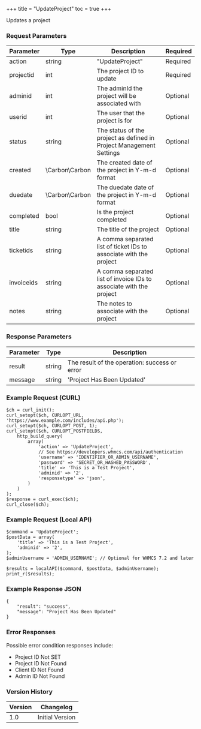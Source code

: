 +++
title = "UpdateProject"
toc = true
+++

Updates a project

### Request Parameters

| Parameter | Type | Description | Required |
| --------- | ---- | ----------- | -------- |
| action | string | "UpdateProject" | Required |
| projectid | int | The project ID to update | Required |
| adminid | int | The adminId the project will be associated with | Optional |
| userid | int | The user that the project is for | Optional |
| status | string | The status of the project as defined in Project Management Settings | Optional |
| created | \Carbon\Carbon | The created date of the project in Y-m-d format | Optional |
| duedate | \Carbon\Carbon | The duedate date of the project in Y-m-d format | Optional |
| completed | bool | Is the project completed | Optional |
| title | string | The title of the project | Optional |
| ticketids | string | A comma separated list of ticket IDs to associate with the project | Optional |
| invoiceids | string | A comma separated list of invoice IDs to associate with the project | Optional |
| notes | string | The notes to associate with the project | Optional |

### Response Parameters

| Parameter | Type | Description |
| --------- | ---- | ----------- |
| result | string | The result of the operation: success or error |
| message | string | 'Project Has Been Updated' |


### Example Request (CURL)

```
$ch = curl_init();
curl_setopt($ch, CURLOPT_URL, 'https://www.example.com/includes/api.php');
curl_setopt($ch, CURLOPT_POST, 1);
curl_setopt($ch, CURLOPT_POSTFIELDS,
    http_build_query(
        array(
            'action' => 'UpdateProject',
            // See https://developers.whmcs.com/api/authentication
            'username' => 'IDENTIFIER_OR_ADMIN_USERNAME',
            'password' => 'SECRET_OR_HASHED_PASSWORD',
            'title' => 'This is a Test Project',
            'adminid' => '2',
            'responsetype' => 'json',
        )
    )
);
$response = curl_exec($ch);
curl_close($ch);
```


### Example Request (Local API)

```
$command = 'UpdateProject';
$postData = array(
    'title' => 'This is a Test Project',
    'adminid' => '2',
);
$adminUsername = 'ADMIN_USERNAME'; // Optional for WHMCS 7.2 and later

$results = localAPI($command, $postData, $adminUsername);
print_r($results);
```


### Example Response JSON

```
{
    "result": "success",
    "message": "Project Has Been Updated"
}
```


### Error Responses

Possible error condition responses include:

* Project ID Not SET
* Project ID Not Found
* Client ID Not Found
* Admin ID Not Found


### Version History

| Version | Changelog |
| ------- | --------- |
| 1.0 | Initial Version |
